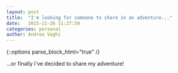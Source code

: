 ```yaml
---
layout: post
title:  "I'm looking for someone to share in an adventure..."
date:   2015-11-26 11:27:59
categories: personal
author: Andrea Vaghi
---
```

{::options parse_block_html="true" /}
<div class="post-content-header">
...or finally i've decided to share my adventure! 
</div>
